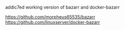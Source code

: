 addic7ed working version of bazarr and docker-bazarr

https://github.com/morpheus65535/bazarr  
https://github.com/linuxserver/docker-bazarr
